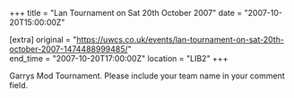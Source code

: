 +++
title = "Lan Tournament on Sat 20th October 2007"
date = "2007-10-20T15:00:00Z"

[extra]
original = "https://uwcs.co.uk/events/lan-tournament-on-sat-20th-october-2007-1474488999485/"    
end_time = "2007-10-20T17:00:00Z"
location = "LIB2"
+++

Garrys Mod Tournament. Please include your team name in your comment field.

